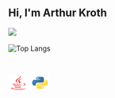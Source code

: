 ## Hi, I'm Arthur Kroth

<picture>
  <source
    srcset="https://github-readme-stats.vercel.app/api?username=Arthur-Kroth&rank_icon=github&show_icons=true&bg_color=00000000"
    media="(prefers-color-scheme: dark)"
  />
  <source
    srcset="https://github-readme-stats.vercel.app/api?username=Arthur-Kroth&rank_icon=github&show_icons=true"
    media="(prefers-color-scheme: light), (prefers-color-scheme: no-preference)"
  />
  <img src="https://github-readme-stats.vercel.app/api?username=Arthur-Kroth&show_icons=true" />
</picture>

![Top Langs](https://github-readme-stats.vercel.app/api/top-langs/?username=Arthur-Kroth&layout=compact&bg_color=00000000)
##
<div style="display: inline_block"><br>
  <img align="center" alt="Rafa-Js" height="30" width="40" src="https://raw.githubusercontent.com/devicons/devicon/master/icons/java/java-plain.svg">
  <img align="center" alt="Rafa-Python" height="30" width="40" src="https://raw.githubusercontent.com/devicons/devicon/master/icons/python/python-original.svg">
</div>
